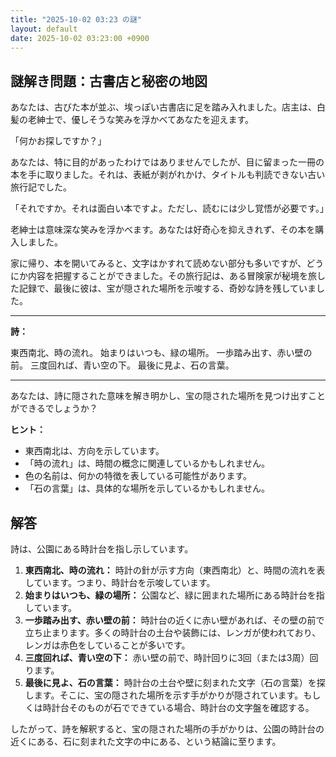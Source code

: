 ```yaml
---
title: "2025-10-02 03:23 の謎"
layout: default
date: 2025-10-02 03:23:00 +0900
---
```

## 謎解き問題：古書店と秘密の地図

あなたは、古びた本が並ぶ、埃っぽい古書店に足を踏み入れました。店主は、白髪の老紳士で、優しそうな笑みを浮かべてあなたを迎えます。

「何かお探しですか？」

あなたは、特に目的があったわけではありませんでしたが、目に留まった一冊の本を手に取りました。それは、表紙が剥がれかけ、タイトルも判読できない古い旅行記でした。

「それですか。それは面白い本ですよ。ただし、読むには少し覚悟が必要です。」

老紳士は意味深な笑みを浮かべます。あなたは好奇心を抑えきれず、その本を購入しました。

家に帰り、本を開いてみると、文字はかすれて読めない部分も多いですが、どうにか内容を把握することができました。その旅行記は、ある冒険家が秘境を旅した記録で、最後に彼は、宝が隠された場所を示唆する、奇妙な詩を残していました。

---

**詩：**

東西南北、時の流れ。
始まりはいつも、緑の場所。
一歩踏み出す、赤い壁の前。
三度回れば、青い空の下。
最後に見よ、石の言葉。

---

あなたは、詩に隠された意味を解き明かし、宝の隠された場所を見つけ出すことができるでしょうか？

**ヒント：**

*   東西南北は、方向を示しています。
*   「時の流れ」は、時間の概念に関連しているかもしれません。
*   色の名前は、何かの特徴を表している可能性があります。
*   「石の言葉」は、具体的な場所を示しているかもしれません。

## 解答

詩は、公園にある時計台を指し示しています。

1.  **東西南北、時の流れ：** 時計の針が示す方向（東西南北）と、時間の流れを表しています。つまり、時計台を示唆しています。
2.  **始まりはいつも、緑の場所：** 公園など、緑に囲まれた場所にある時計台を指しています。
3.  **一歩踏み出す、赤い壁の前：** 時計台の近くに赤い壁があれば、その壁の前で立ち止まります。多くの時計台の土台や装飾には、レンガが使われており、レンガは赤色をしていることが多いです。
4.  **三度回れば、青い空の下：** 赤い壁の前で、時計回りに3回（または3周）回ります。
5.  **最後に見よ、石の言葉：** 時計台の土台や壁に刻まれた文字（石の言葉）を探します。そこに、宝の隠された場所を示す手がかりが隠されています。もしくは時計台そのものが石でできている場合、時計台の文字盤を確認する。

したがって、詩を解釈すると、宝の隠された場所の手がかりは、公園の時計台の近くにある、石に刻まれた文字の中にある、という結論に至ります。
